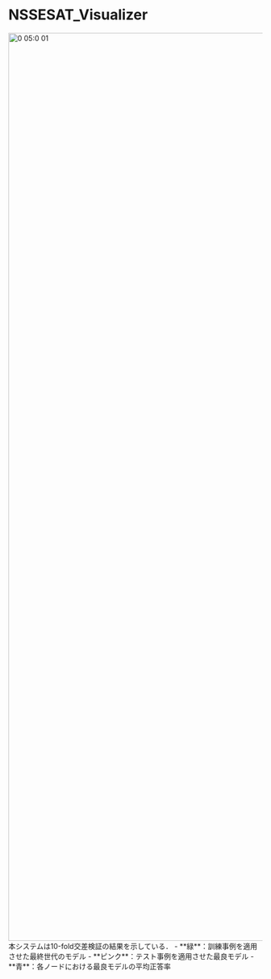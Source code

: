 # NSSESAT_Visualizer
<img width="1800" alt="0 05:0 01" src="https://github.com/TakuyaMitarai/NSSESAT_Visualizer/assets/106578561/ea5aee9e-8043-4da3-ba56-f6d8931f5ee6">
本システムは10-fold交差検証の結果を示している．
- **緑**：訓練事例を適用させた最終世代のモデル
- **ピンク**：テスト事例を適用させた最良モデル
- **青**：各ノードにおける最良モデルの平均正答率
